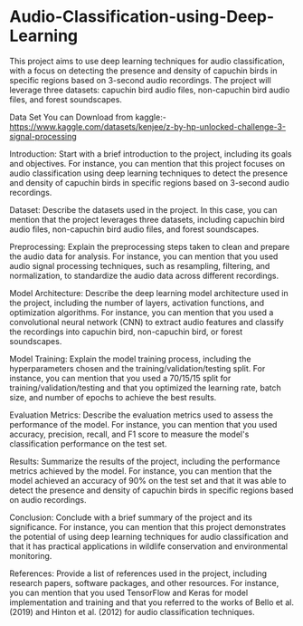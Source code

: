 # Audio-Classification-using-Deep-Learning
This project aims to use deep learning techniques for audio classification, with a focus on detecting the presence and density of capuchin birds in specific regions based on 3-second audio recordings. The project will leverage three datasets: capuchin bird audio files, non-capuchin bird audio files, and forest soundscapes.

Data Set You can Download from kaggle:- https://www.kaggle.com/datasets/kenjee/z-by-hp-unlocked-challenge-3-signal-processing


Introduction: Start with a brief introduction to the project, including its goals and objectives. For instance, you can mention that this project focuses on audio classification using deep learning techniques to detect the presence and density of capuchin birds in specific regions based on 3-second audio recordings.

Dataset: Describe the datasets used in the project. In this case, you can mention that the project leverages three datasets, including capuchin bird audio files, non-capuchin bird audio files, and forest soundscapes.

Preprocessing: Explain the preprocessing steps taken to clean and prepare the audio data for analysis. For instance, you can mention that you used audio signal processing techniques, such as resampling, filtering, and normalization, to standardize the audio data across different recordings.

Model Architecture: Describe the deep learning model architecture used in the project, including the number of layers, activation functions, and optimization algorithms. For instance, you can mention that you used a convolutional neural network (CNN) to extract audio features and classify the recordings into capuchin bird, non-capuchin bird, or forest soundscapes.

Model Training: Explain the model training process, including the hyperparameters chosen and the training/validation/testing split. For instance, you can mention that you used a 70/15/15 split for training/validation/testing and that you optimized the learning rate, batch size, and number of epochs to achieve the best results.

Evaluation Metrics: Describe the evaluation metrics used to assess the performance of the model. For instance, you can mention that you used accuracy, precision, recall, and F1 score to measure the model's classification performance on the test set.

Results: Summarize the results of the project, including the performance metrics achieved by the model. For instance, you can mention that the model achieved an accuracy of 90% on the test set and that it was able to detect the presence and density of capuchin birds in specific regions based on audio recordings.

Conclusion: Conclude with a brief summary of the project and its significance. For instance, you can mention that this project demonstrates the potential of using deep learning techniques for audio classification and that it has practical applications in wildlife conservation and environmental monitoring.

References: Provide a list of references used in the project, including research papers, software packages, and other resources. For instance, you can mention that you used TensorFlow and Keras for model implementation and training and that you referred to the works of Bello et al. (2019) and Hinton et al. (2012) for audio classification techniques.
